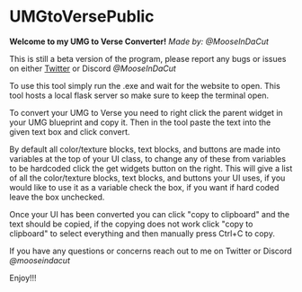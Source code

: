 # UMGtoVersePublic
**Welcome to my UMG to Verse Converter!**
*Made by: @MooseInDaCut*

This is still a beta version of the program, please report any bugs or issues on
either [Twitter](https://twitter.com/MooseInDaCut) or Discord *@MooseInDaCut*

To use this tool simply run the .exe and wait for the website to open.
This tool hosts a local flask server so make sure to keep the terminal open.

To convert your UMG to Verse you need to right click the parent widget in your UMG blueprint
and copy it. Then in the tool paste the text into the given text box and click convert.

By default all color/texture blocks, text blocks, and buttons are made into variables at the 
top of your UI class, to change any of these from variables to be hardcoded click the get 
widgets button on the right. This will give a list of all the color/texture blocks, text blocks,
and buttons your UI uses, if you would like to use it as a variable check the box, if you want
if hard coded leave the box unchecked.

Once your UI has been converted you can click "copy to clipboard" and the text should be copied,
if the copying does not work click "copy to clipboard" to select everything and then manually
press Ctrl+C to copy. 

If you have any questions or concerns reach out to me on Twitter or Discord *@mooseindacut*

Enjoy!!!
